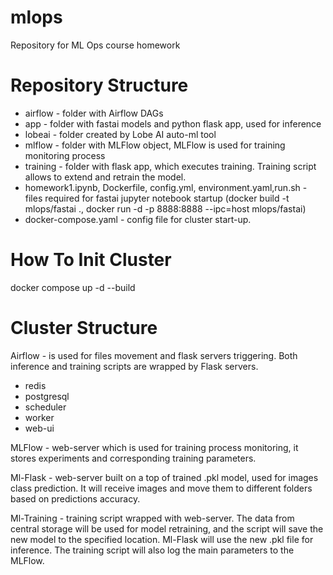 # mlops
Repository for ML Ops course homework

# Repository Structure
- airflow - folder with Airflow DAGs
- app - folder with fastai models and python flask app, used for inference
- lobeai - folder created by Lobe AI auto-ml tool
- mlflow - folder with MLFlow object, MLFlow is used for training monitoring process
- training - folder with flask app, which executes training. Training script allows to extend and retrain the model.
- homework1.ipynb, Dockerfile, config.yml, environment.yaml,run.sh - files required for fastai jupyter notebook startup (docker build -t mlops/fastai ., docker run -d -p 8888:8888 --ipc=host mlops/fastai)
- docker-compose.yaml - config file for cluster start-up.

# How To Init Cluster
docker compose up -d --build

# Cluster Structure
 Airflow - is used for files movement and flask servers triggering. Both inference and training scripts are wrapped by Flask servers.
  - redis
  - postgresql
  - scheduler
  - worker
  - web-ui
 
 MLFlow - web-server which is used for training process monitoring, it stores experiments and corresponding training parameters.
 
 Ml-Flask - web-server built on a top of trained .pkl model, used for images class prediction. It will receive images and move them to different folders based on predictions accuracy.
 
 Ml-Training - training script wrapped with web-server. The data from central storage will be used for model retraining, and the script will save the new model to the specified location. Ml-Flask will use the new .pkl file for inference. 
 The training script will also log the main parameters to the MLFlow.
 
